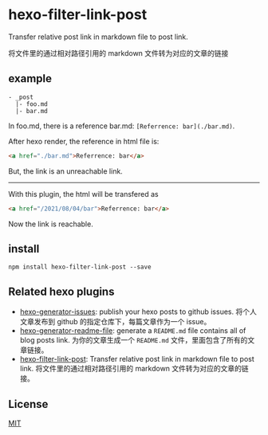 # hexo-filter-link-post

Transfer relative post link in markdown file to post link.

将文件里的通过相对路径引用的 markdown 文件转为对应的文章的链接

## example

```
- _post
  |- foo.md
  |- bar.md
```

In foo.md, there is a reference bar.md: `[Referrence: bar](./bar.md)`.

After hexo render, the reference in html file is:

```html
<a href="./bar.md">Referrence: bar</a>
```
But, the link is an unreachable link.

---

With this plugin, the html will be transfered as

```html
<a href="/2021/08/04/bar">Referrence: bar</a>
```

Now the link is reachable.


## install

```
npm install hexo-filter-link-post --save
```



## Related hexo plugins
- [hexo-generator-issues](https://github.com/tcatche/hexo-generator-issues): publish your hexo posts to github issues. 将个人文章发布到 github 的指定仓库下，每篇文章作为一个 issue。
- [hexo-generator-readme-file](https://github.com/tcatche/hexo-generator-readme-file): generate a `README.md` file contains all of blog posts link. 为你的文章生成一个 `README.md` 文件，里面包含了所有的文章链接。
- [hexo-filter-link-post](https://github.com/tcatche/hexo-filter-link-post): Transfer relative post link in markdown file to post link. 将文件里的通过相对路径引用的 markdown 文件转为对应的文章的链接。

## License

[MIT](./LICENSE)
